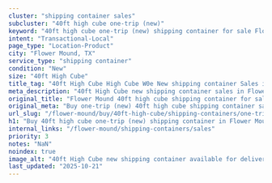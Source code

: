 ```yaml
---
cluster: "shipping container sales"
subcluster: "40ft high cube one-trip (new)"
keyword: "40ft high cube one-trip (new) shipping container for sale Flower Mound, TX"
intent: "Transactional-Local"
page_type: "Location-Product"
city: "Flower Mound, TX"
service_type: "shipping container"
condition: "New"
size: "40ft High Cube"
title_tag: "40ft High Cube High Cube W0e New shipping container Sales in Flower Mound | LC Container"
meta_description: "40ft High Cube new shipping container sales in Flower Mound. High cube containers with extra height. Fast delivery, competitive pricing. Serving shipping containers area. Quote ID: Y5V. Call (214) 524-4168 for your free quote today."
original_title: "Flower Mound 40ft high cube shipping container for sale | LC"
original_meta: "Buy one-trip (new) 40ft high cube shipping container sale with local delivery in Flower Mound, TX. LC Container — local Since 2003. Request a fast quote today."
url_slug: "/flower-mound/buy/40ft-high-cube/shipping-containers/one-trip-new"
h1: "Buy 40ft high cube one-trip (new) shipping container in Flower Mound"
internal_links: "/flower-mound/shipping-containers/sales"
priority: 3
notes: "NaN"
noindex: true
image_alt: "40ft High Cube new shipping container available for delivery in Flower Mound"
last_updated: "2025-10-21"
---
```


<!-- TODO: Add unique city/inventory copy, images, and internal links here. -->
